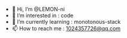 - 👋 Hi, I’m @LEMON-ni
- 👀 I’m interested in : code 
- 🌱 I’m currently learning : monotonous-stack
- 📫 How to reach me : 1024357726@qq.com
